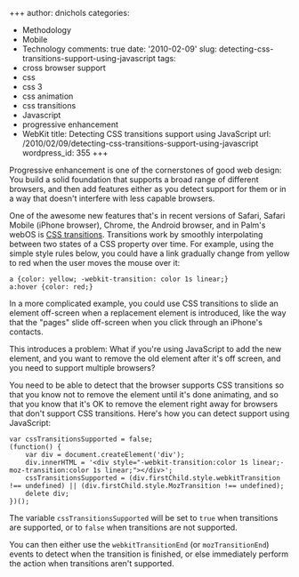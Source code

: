 +++
author: dnichols
categories:
- Methodology
- Mobile
- Technology
comments: true
date: '2010-02-09'
slug: detecting-css-transitions-support-using-javascript
tags:
- cross browser support
- css
- css 3
- css animation
- css transitions
- Javascript
- progressive enhancement
- WebKit
title: Detecting CSS transitions support using JavaScript
url: /2010/02/09/detecting-css-transitions-support-using-javascript
wordpress_id: 355
+++


Progressive enhancement is one of the cornerstones of good web design: You build a solid foundation that supports a broad range of different browsers, and then add features either as you detect support for them or in a way that doesn't interfere with less capable browsers.

One of the awesome new features that's in recent versions of Safari, Safari Mobile (iPhone browser), Chrome, the Android browser, and in Palm's webOS is [CSS transitions](http://webkit.org/blog/138/css-animation/). Transitions work by smoothly interpolating between two states of a CSS property over time. For example, using the simple style rules below, you could have a link gradually change from yellow to red when the user moves the mouse over it:

    
    a {color: yellow; -webkit-transition: color 1s linear;}
    a:hover {color: red;}


In a more complicated example, you could use CSS transitions to slide an element off-screen when a replacement element is introduced, like the way that the "pages" slide off-screen when you click through an iPhone's contacts.

This introduces a problem: What if you're using JavaScript to add the new element, and you want to remove the old element after it's off screen, and you need to support multiple browsers?

You need to be able to detect that the browser supports CSS transitions so that you know not to remove the element until it's done animating, and so that you know that it's OK to remove the element right away for browsers that don't support CSS transitions. Here's how you can detect support using JavaScript:

    
    var cssTransitionsSupported = false;
    (function() {
        var div = document.createElement('div');
        div.innerHTML = '<div style="-webkit-transition:color 1s linear;-moz-transition:color 1s linear;"></div>';
        cssTransitionsSupported = (div.firstChild.style.webkitTransition !== undefined) || (div.firstChild.style.MozTransition !== undefined);
        delete div;
    })();


The variable `cssTransitionsSupported` will be set to `true` when transitions are supported, or to `false` when transitions are not supported.

You can then either use the `webkitTransitionEnd` (or `mozTransitionEnd`) events to detect when the transition is finished, or else immediately perform the action when transitions aren't supported.
